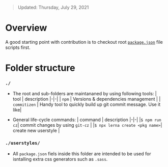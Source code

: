 
> Updated: Thursday, July 29, 2021

# Overview
A good starting point with contribution is to checkout root [`package.json`](./package.json) file scripts first.

# Folder structure

### `./`
* The root and sub-folders are maintananed by using following tools:
    | tool | description
    |-|-|
    | `npm`         | Versions & dependencies management |
    | `commitizen`  | Handy tool to quickly build up git commit message. Use it like|

* General life-cycle commands: 
    | command | description
    |-|-|
    |`$ npm run cz`| commit changes by using `git-cz` |
    |`$ npx lerna create <pkg name>`| create new userstyle |


### `./userstyles/`
* All `package.json` fiels inside this folder are intended to be used for isntalling extra css generators such as `.sass`.


